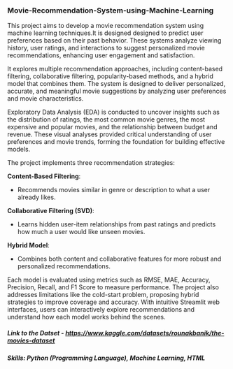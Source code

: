 ### Movie-Recommendation-System-using-Machine-Learning
This project aims to develop a movie recommendation system using machine learning techniques.It is designed designed to predict user preferences based on their past behavior. These systems analyze viewing history, user ratings, and interactions to suggest personalized movie recommendations, enhancing user engagement and satisfaction. 

It explores multiple recommendation approaches, including content-based filtering, collaborative filtering, popularity-based
methods, and a hybrid model that combines them. The system is designed to deliver personalized, accurate, and
meaningful movie suggestions by analyzing user preferences and movie characteristics. 

Exploratory Data Analysis (EDA) is conducted to uncover insights such as the distribution of ratings, the most common movie genres, the most expensive and popular movies, and the relationship between budget and revenue. These visual analyses provided critical understanding of user preferences and movie trends, forming the foundation for building effective models.

The project implements three recommendation strategies:

**Content-Based Filtering**:
- Recommends movies similar in genre or description to what a user already likes.

**Collaborative Filtering (SVD)**:
- Learns hidden user-item relationships from past ratings and predicts how much a user would like unseen movies.

**Hybrid Model**:
- Combines both content and collaborative features for more robust and personalized recommendations.

Each model is evaluated using metrics such as RMSE, MAE, Accuracy, Precision, Recall, and F1 Score to measure performance. The project also addresses limitations like the cold-start problem, proposing hybrid strategies to improve coverage and accuracy. With intuitive Streamlit web interfaces, users can interactively explore recommendations and understand how each model works behind the scenes.

##### Link to the Datset - https://www.kaggle.com/datasets/rounakbanik/the-movies-dataset

##### Skills: Python (Programming Language), Machine Learning, HTML

